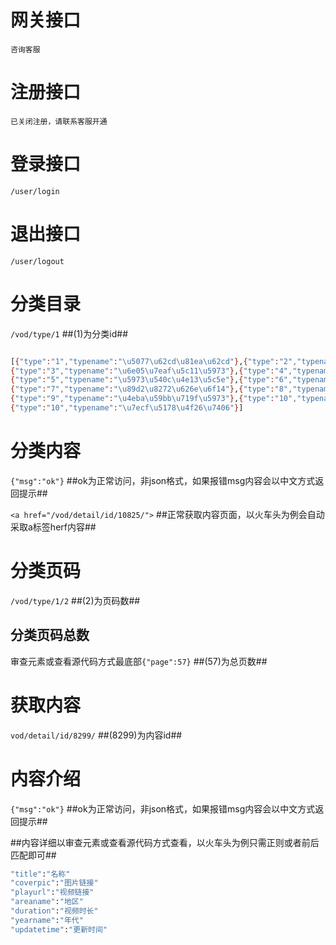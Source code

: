 # 网关接口
``咨询客服``
# 注册接口
``已关闭注册，请联系客服开通``
# 登录接口
``/user/login``
# 退出接口
``/user/logout``
# 分类目录
``/vod/type/1`` ##(1)为分类id##

``` bash

[{"type":"1","typename":"\u5077\u62cd\u81ea\u62cd"},{"type":"2","typename":"\u5236\u670d\u8bf1\u60d1"},
{"type":"3","typename":"\u6e05\u7eaf\u5c11\u5973"},{"type":"4","typename":"\u8fa3\u59b9\u5927\u5976"},
{"type":"5","typename":"\u5973\u540c\u4e13\u5c5e"},{"type":"6","typename":"\u7d20\u4eba\u51fa\u6f14"},
{"type":"7","typename":"\u89d2\u8272\u626e\u6f14"},{"type":"8","typename":"\u6210\u4eba\u52a8\u6f2b"},
{"type":"9","typename":"\u4eba\u59bb\u719f\u5973"},{"type":"10","typename":"\u53d8\u6001\u53e6\u7c7b"},
{"type":"10","typename":"\u7ecf\u5178\u4f26\u7406"}]
``` 

# 分类内容
``{"msg":"ok"}`` ##ok为正常访问，非json格式，如果报错msg内容会以中文方式返回提示##

``<a href="/vod/detail/id/10825/">`` ##正常获取内容页面，以火车头为例会自动采取a标签herf内容##
# 分类页码
``/vod/type/1/2`` ##(2)为页码数##
## 分类页码总数

审查元素或查看源代码方式最底部``{"page":57}`` ##(57)为总页数##

# 获取内容
``vod/detail/id/8299/`` ##(8299)为内容id##
# 内容介绍
``{"msg":"ok"}`` ##ok为正常访问，非json格式，如果报错msg内容会以中文方式返回提示##

##内容详细以审查元素或查看源代码方式查看，以火车头为例只需正则或者前后匹配即可##


``` bash
"title":"名称"
"coverpic":"图片链接"
"playurl":"视频链接"
"areaname":"地区"
"duration":"视频时长"
"yearname":"年代"
"updatetime":"更新时间"
``` 
